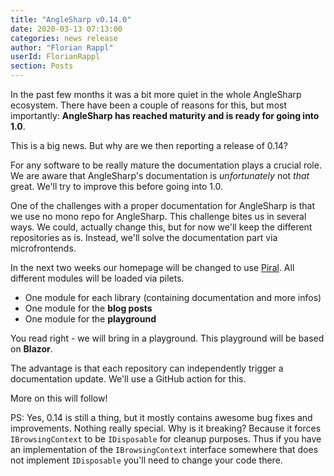 ```yaml
---
title: "AngleSharp v0.14.0"
date: 2020-03-13 07:13:00
categories: news release
author: "Florian Rappl"
userId: FlorianRappl
section: Posts
---
```

In the past few months it was a bit more quiet in the whole AngleSharp ecosystem. There have been a couple of reasons for this, but most importantly: **AngleSharp has reached maturity and is ready for going into 1.0**.

This is a big news. But why are we then reporting a release of 0.14?

For any software to be really mature the documentation plays a crucial role. We are aware that AngleSharp's documentation is *unfortunately* not *that* great. We'll try to improve this before going into 1.0.

One of the challenges with a proper documentation for AngleSharp is that we use no mono repo for AngleSharp. This challenge bites us in several ways. We could, actually change this, but for now we'll keep the different repositories as is. Instead, we'll solve the documentation part via microfrontends.

In the next two weeks our homepage will be changed to use [Piral](https://piral.io). All different modules will be loaded via pilets.

- One module for each library (containing documentation and more infos)
- One module for the **blog posts**
- One module for the **playground**

You read right - we will bring in a playground. This playground will be based on **Blazor**.

The advantage is that each repository can independently trigger a documentation update. We'll use a GitHub action for this.

More on this will follow!

PS: Yes, 0.14 is still a thing, but it mostly contains awesome bug fixes and improvements. Nothing really special. Why is it breaking? Because it forces `IBrowsingContext` to be `IDisposable` for cleanup purposes. Thus if you have an implementation of the `IBrowsingContext` interface somewhere that does not implement `IDisposable` you'll need to change your code there.
